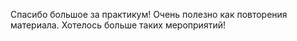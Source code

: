 Спасибо большое за практикум! Очень полезно как повторения материала.
Хотелось больше таких мероприятий!